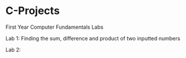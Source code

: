 # C-Projects
First Year Computer Fundamentals Labs

Lab 1: Finding the sum, difference and product of two inputted numbers

Lab 2: 
